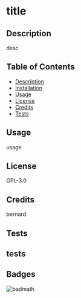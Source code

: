 

# title

## Description
desc

## Table of Contents
- [Description](#description)
- [Installation](#installation)
- [Usage](#usage)
- [License](#license)
- [Credits](#credits)
- [Tests](#tests)

## Usage
usage

## License
GPL-3.0

## Credits
bernard

## Tests
tests
---

## Badges

![badmath](https://img.shields.io/github/languages/top/lernantino/badmath)


